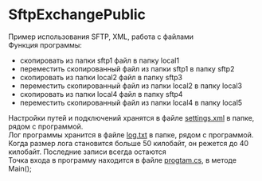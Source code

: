 # SftpExchangePublic
Пример использования SFTP, XML, работа с файлами  
Функция программы:
- скопировать из папки sftp1 файл в папку local1
- переместить скопированный файл из папки sftp1 в папку sftp2
- скопировать из папки local2 файл в папку sftp3
- переместить скопированный файл из папки local2 в папку local3
- скопировать из папки local4 файл в папку sftp4
- переместить скопированный файл из папки local4 в папку local5  


Настройки путей и подключений хранятся в файле [settings.xml](https://github.com/EvgenySan28/SftpExchangePublic/blob/master/SftpExchange/log.txt) в папке, рядом с программой.  
Лог программы хранится в файле [log.txt](https://github.com/EvgenySan28/SftpExchangePublic/blob/master/SftpExchange/settings.xml) в папке, рядом с программой.  
Когда размер лога становится больше 50 килобайт, он режется до 40 килобайт.
Последние записи всегда остаются  
Точка входа в программу находится в файле [progtam.cs](https://github.com/EvgenySan28/SftpExchangePublic/blob/master/SftpExchange/Program.cs), в методе Main();
